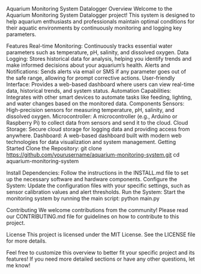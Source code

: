Aquarium Monitoring System Datalogger
Overview
Welcome to the Aquarium Monitoring System Datalogger project! This system is designed to help aquarium enthusiasts and professionals maintain optimal conditions for their aquatic environments by continuously monitoring and logging key parameters.

Features
Real-time Monitoring: Continuously tracks essential water parameters such as temperature, pH, salinity, and dissolved oxygen.
Data Logging: Stores historical data for analysis, helping you identify trends and make informed decisions about your aquarium’s health.
Alerts and Notifications: Sends alerts via email or SMS if any parameter goes out of the safe range, allowing for prompt corrective actions.
User-friendly Interface: Provides a web-based dashboard where users can view real-time data, historical trends, and system status.
Automation Capabilities: Integrates with other smart devices to automate tasks like feeding, lighting, and water changes based on the monitored data.
Components
Sensors: High-precision sensors for measuring temperature, pH, salinity, and dissolved oxygen.
Microcontroller: A microcontroller (e.g., Arduino or Raspberry Pi) to collect data from sensors and send it to the cloud.
Cloud Storage: Secure cloud storage for logging data and providing access from anywhere.
Dashboard: A web-based dashboard built with modern web technologies for data visualization and system management.
Getting Started
Clone the Repository:
git clone https://github.com/yourusername/aquarium-monitoring-system.git
cd aquarium-monitoring-system

Install Dependencies: Follow the instructions in the INSTALL.md file to set up the necessary software and hardware components.
Configure the System: Update the configuration files with your specific settings, such as sensor calibration values and alert thresholds.
Run the System: Start the monitoring system by running the main script:
python main.py

Contributing
We welcome contributions from the community! Please read our CONTRIBUTING.md file for guidelines on how to contribute to this project.

License
This project is licensed under the MIT License. See the LICENSE file for more details.

Feel free to customize this overview to better fit your specific project and its features! If you need more detailed sections or have any other questions, let me know!
